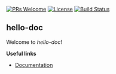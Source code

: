 
[![PRs Welcome](https://img.shields.io/badge/PRs-welcome-brightgreen.svg?style=flat-square)](http://makeapullrequest.com)
[![License](https://img.shields.io/badge/license-Apache--2.0-blue.svg)](https://github.com/sandboxx/hello-doc/blob/master/LICENSE)
[![Build Status](https://img.shields.io/travis/sandboxx/hello-doc/master.svg?label=Build)](https://travis-ci.org/sandboxx/hello-doc)
## hello-doc ##

Welcome to *hello-doc*!

**Useful links**
 - [Documentation](https://sandboxx.github.io/hello-doc)

